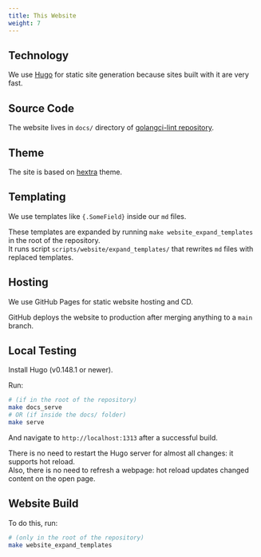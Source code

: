 ```yaml
---
title: This Website
weight: 7
---
```


## Technology

We use [Hugo](https://gohugo.io/) for static site generation because sites built with it are very fast.

## Source Code

The website lives in `docs/` directory of [golangci-lint repository](https://github.com/golangci/golangci-lint).

## Theme

The site is based on [hextra](https://github.com/imfing/hextra) theme.

## Templating

We use templates like `{.SomeField}` inside our `md` files.

These templates are expanded by running `make website_expand_templates` in the root of the repository.  
It runs script `scripts/website/expand_templates/` that rewrites `md` files with replaced templates.

## Hosting

We use GitHub Pages for static website hosting and CD.

GitHub deploys the website to production after merging anything to a `main` branch.

## Local Testing

Install Hugo (v0.148.1 or newer).

Run:

```bash
# (if in the root of the repository)
make docs_serve
# OR (if inside the docs/ folder)
make serve
```

And navigate to `http://localhost:1313` after a successful build.

There is no need to restart the Hugo server for almost all changes: it supports hot reload.  
Also, there is no need to refresh a webpage: hot reload updates changed content on the open page.

## Website Build

To do this, run:

```bash
# (only in the root of the repository)
make website_expand_templates
```
